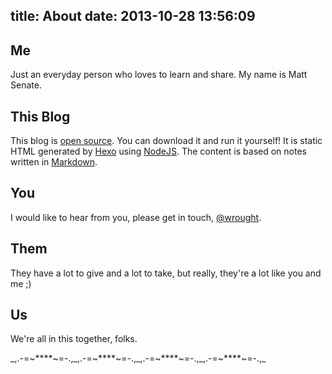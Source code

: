 title: About
date: 2013-10-28 13:56:09
---

## Me

Just an everyday person who loves to learn and share. My name is Matt Senate.

## This Blog

This blog is [open source](https://github.com/wrought/blog). You can download it and run it yourself! It is static HTML generated by [Hexo](https://github.com/tommy351/hexo) using [NodeJS](http://nodejs.org/). The content is based on notes written in [Markdown](https://en.wikipedia.org/wiki/Markdown).

## You

I would like to hear from you, please get in touch, <a href="http://twitter.com/wrought">@wrought</a>.

## Them

They have a lot to give and a lot to take, but really, they're a lot like you and me ;)

## Us

We're all in this together, folks.

\_,.-=~\*\*\*\*~=-.,\_,.-=~\*\*\*\*~=-.,\_,.-=~\*\*\*\*~=-.,\_,.-=~\*\*\*\*~=-.,\_
